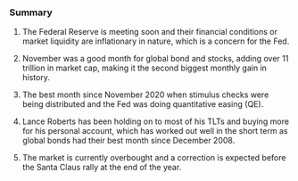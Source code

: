 ### Summary

1. The Federal Reserve is meeting soon and their financial conditions or
market liquidity are inflationary in nature, which is a concern for the Fed.

2. November was a good month for global bond and stocks, adding over 11
trillion in market cap, making it the second biggest monthly gain in history.

3. The best month since November 2020 when stimulus checks were being
distributed and the Fed was doing quantitative easing (QE).

4. Lance Roberts has been holding on to most of his TLTs and buying more
for his personal account, which has worked out well in the short term as
global bonds had their best month since December 2008.

5. The market is currently overbought and a correction is expected before
the Santa Claus rally at the end of the year.
